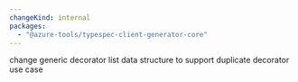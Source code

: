 ```yaml
---
changeKind: internal
packages:
  - "@azure-tools/typespec-client-generator-core"
---
```


change generic decorator list data structure to support duplicate decorator use case